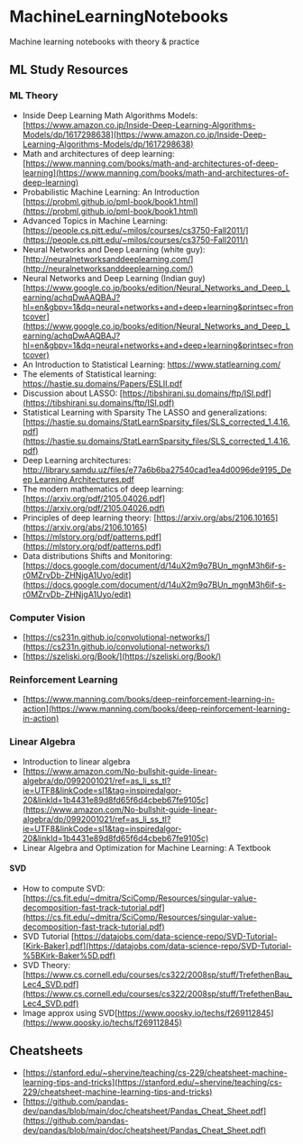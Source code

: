 # MachineLearningNotebooks
Machine learning notebooks with theory &amp; practice

## ML Study Resources

### ML Theory
- Inside Deep Learning Math Algorithms Models: [https://www.amazon.co.jp/Inside-Deep-Learning-Algorithms-Models/dp/1617298638](https://www.amazon.co.jp/Inside-Deep-Learning-Algorithms-Models/dp/1617298638)
- Math and architectures of deep learning: [https://www.manning.com/books/math-and-architectures-of-deep-learning](https://www.manning.com/books/math-and-architectures-of-deep-learning)
- Probabilistic Machine Learning: An Introduction [https://probml.github.io/pml-book/book1.html](https://probml.github.io/pml-book/book1.html)
- Advanced Topics in Machine Learning: [https://people.cs.pitt.edu/~milos/courses/cs3750-Fall2011/](https://people.cs.pitt.edu/~milos/courses/cs3750-Fall2011/)
- Neural Networks and Deep Learning (white guy): [http://neuralnetworksanddeeplearning.com/](http://neuralnetworksanddeeplearning.com/)
- Neural Networks and Deep Learning (Indian guy) [https://www.google.co.jp/books/edition/Neural_Networks_and_Deep_Learning/achqDwAAQBAJ?hl=en&gbpv=1&dq=neural+networks+and+deep+learning&printsec=frontcover](https://www.google.co.jp/books/edition/Neural_Networks_and_Deep_Learning/achqDwAAQBAJ?hl=en&gbpv=1&dq=neural+networks+and+deep+learning&printsec=frontcover)
- An Introduction to Statistical Learning: https://www.statlearning.com/
- The elements of Statistical learning: https://hastie.su.domains/Papers/ESLII.pdf
- Discussion about LASSO: [https://tibshirani.su.domains/ftp/ISI.pdf](https://tibshirani.su.domains/ftp/ISI.pdf)
- Statistical Learning with Sparsity The LASSO and generalizations: [https://hastie.su.domains/StatLearnSparsity_files/SLS_corrected_1.4.16.pdf](https://hastie.su.domains/StatLearnSparsity_files/SLS_corrected_1.4.16.pdf)
- Deep Learning architectures: [http://library.samdu.uz/files/e77a6b6ba27540cad1ea4d0096de9195_Deep Learning Architectures.pdf](http://library.samdu.uz/files/e77a6b6ba27540cad1ea4d0096de9195_Deep%20Learning%20Architectures.pdf)
- The modern mathematics of deep learning: [https://arxiv.org/pdf/2105.04026.pdf](https://arxiv.org/pdf/2105.04026.pdf)
- Principles of deep learning theory: [https://arxiv.org/abs/2106.10165](https://arxiv.org/abs/2106.10165)
- [https://mlstory.org/pdf/patterns.pdf](https://mlstory.org/pdf/patterns.pdf)
- Data distributions Shifts and Monitoring: [https://docs.google.com/document/d/14uX2m9q7BUn_mgnM3h6if-s-r0MZrvDb-ZHNjgA1Uyo/edit](https://docs.google.com/document/d/14uX2m9q7BUn_mgnM3h6if-s-r0MZrvDb-ZHNjgA1Uyo/edit)

### Computer Vision
- [https://cs231n.github.io/convolutional-networks/](https://cs231n.github.io/convolutional-networks/)
- [https://szeliski.org/Book/](https://szeliski.org/Book/)

### Reinforcement Learning
- [https://www.manning.com/books/deep-reinforcement-learning-in-action](https://www.manning.com/books/deep-reinforcement-learning-in-action)

### Linear Algebra
- Introduction to linear algebra
- [https://www.amazon.com/No-bullshit-guide-linear-algebra/dp/0992001021/ref=as_li_ss_tl?ie=UTF8&linkCode=sl1&tag=inspiredalgor-20&linkId=1b4431e89d8fd65f6d4cbeb67fe9105c](https://www.amazon.com/No-bullshit-guide-linear-algebra/dp/0992001021/ref=as_li_ss_tl?ie=UTF8&linkCode=sl1&tag=inspiredalgor-20&linkId=1b4431e89d8fd65f6d4cbeb67fe9105c)
- Linear Algebra and Optimization for Machine Learning: A Textbook
#### SVD
- How to compute SVD: [https://cs.fit.edu/~dmitra/SciComp/Resources/singular-value-decomposition-fast-track-tutorial.pdf](https://cs.fit.edu/~dmitra/SciComp/Resources/singular-value-decomposition-fast-track-tutorial.pdf)
- SVD Tutorial [https://datajobs.com/data-science-repo/SVD-Tutorial-[Kirk-Baker].pdf](https://datajobs.com/data-science-repo/SVD-Tutorial-%5BKirk-Baker%5D.pdf)
- SVD Theory: [https://www.cs.cornell.edu/courses/cs322/2008sp/stuff/TrefethenBau_Lec4_SVD.pdf](https://www.cs.cornell.edu/courses/cs322/2008sp/stuff/TrefethenBau_Lec4_SVD.pdf)
- Image approx using SVD[https://www.qoosky.io/techs/f269112845](https://www.qoosky.io/techs/f269112845)

## Cheatsheets
- [https://stanford.edu/~shervine/teaching/cs-229/cheatsheet-machine-learning-tips-and-tricks](https://stanford.edu/~shervine/teaching/cs-229/cheatsheet-machine-learning-tips-and-tricks)
- [https://github.com/pandas-dev/pandas/blob/main/doc/cheatsheet/Pandas_Cheat_Sheet.pdf](https://github.com/pandas-dev/pandas/blob/main/doc/cheatsheet/Pandas_Cheat_Sheet.pdf)
